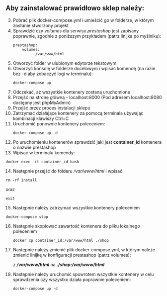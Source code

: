 ## Aby zainstalować prawidłowo sklep należy:


3. Pobrać plik docker-compose.yml i umieścić go w folderze, w którym zostanie stworzony projekt
4. Sprawdzić czy *volumes* dla serwisu *prestashop* jest zapisany poprawnie, zgodnie z poniższym przykładem (patrz linijka po myślniku):
    ```text
    prestashop:
        volumes:
            - /var/www/html   
    ```
5. Otworzyć folder w ulubionym edytorze tekstowym
6. Otworzyć konsolę w folderze docelowym i wpisać komendę (na razie bez -d aby zobaczyć logi w terminalu):
    ```shell
    docker-compose up 
   ```
7. Odczekać, aż wszystkie kontenery zostaną uruchomione
8. Przejść na stronę główną - localhost:8000 (Pod adresem localhost:8080 dostępny jest phpMyAdmin)
9. Przejść przez proces instalacji sklepu
10. Zatrzymać działające kontenery za pomocą terminala używając kombinacji klawiszy Ctrl+C
11. Uruchomić ponownie kontenery poleceniem:
    ```shell
    docker-compose up -d
    ```
12. Po uruchomieniu kontenerów sprawdzić jaki jest **container_id** kontenera o nazwie prestashop
13. Wpisać w terminalu komendy:
   ```shell
   docker exec -it container_id bash
   ```
14. Następnie przejść do folderu */var/www/html* i wpisać:
   ```shell
   rm -rf install
   ```
   oraz
   ```shell
   exit
   ```
15. Następnie należy zatrzymać wszystkie kontenery poleceniem
   ```shell
   docker-compose stop
   ```
16. Następnie skopiować zawartość kontenera do pliku lokalnego poleceniem
    ```shell
    docker cp container_id:/var/www/html ./shop
    ```
17. Następnie należy zmienić plik docker-compose.yml, w którym należe zmienić linijkę w konfiguracji prestashop (patrz volumes):
    
    z ***/var/www/html*** na ***./shop:/var/www/html***
18. Następnie należy uruchomić spowrotem wszystkie kontenery w celu sprawdzenia czy wszystko działa poprawnie poleceniem:
    ```shell
    docker-compose up -d
    ```